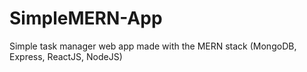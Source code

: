 # SimpleMERN-App
Simple task manager web app made with the MERN stack (MongoDB, Express, ReactJS, NodeJS)

